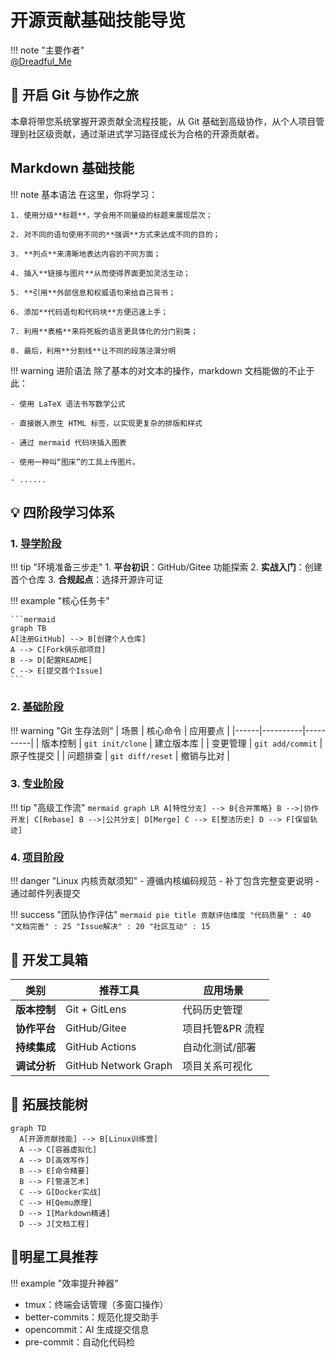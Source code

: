 # 开源贡献基础技能导览  

!!! note "主要作者"  
    [@Dreadful_Me](https://github.com/Dreadful_Me)

## 🚀 开启 Git 与协作之旅

本章将带您系统掌握开源贡献全流程技能，从 Git 基础到高级协作，从个人项目管理到社区级贡献，通过渐进式学习路径成长为合格的开源贡献者。  

## Markdown 基础技能

!!! note 基本语法
    在这里，你将学习：

    1. 使用分级**标题**，学会用不同量级的标题来展现层次；

    2. 对不同的语句使用不同的**强调**方式来达成不同的目的；

    3. **列点**来清晰地表达内容的不同方面；

    4. 插入**链接与图片**从而使得界面更加灵活生动；

    5. **引用**外部信息和权威语句来给自己背书；

    6. 添加**代码语句和代码块**方便迅速上手；

    7. 利用**表格**来将死板的语言更具体化的分门别类；

    8. 最后，利用**分割线**让不同的段落泾渭分明

!!! warning 进阶语法
    除了基本的对文本的操作，markdown 文档能做的不止于此：

    - 使用 LaTeX 语法书写数学公式

    - 直接嵌入原生 HTML 标签，以实现更复杂的排版和样式

    - 通过 mermaid 代码块插入图表

    - 使用一种叫“图床”的工具上传图片。

    - ......

## 💡 四阶段学习体系

### 1. [导学阶段](https://oss.openatom.club/ch3/sec1/subsec1/1-git-introduction/)

!!! tip "环境准备三步走"
    1. **平台初识**：GitHub/Gitee 功能探索
    2. **实战入门**：创建首个仓库
    3. **合规起点**：选择开源许可证

!!! example "核心任务卡"

    ```mermaid 
    graph TB 
    A[注册GitHub] --> B[创建个人仓库] 
    A --> C[Fork俱乐部项目] 
    B --> D[配置README] 
    C --> E[提交首个Issue]
    ```

### 2. [基础阶段](https://oss.openatom.club/ch3/sec1/subsec2/1-basic-configuration/)

!!! warning "Git 生存法则"
    | 场景 | 核心命令 | 应用要点 |
    |------|----------|----------|
    | 版本控制 | `git init/clone` | 建立版本库 |
    | 变更管理 | `git add/commit` | 原子性提交 |
    | 问题排查 | `git diff/reset` | 撤销与比对 |

### 3. [专业阶段](https://oss.openatom.club/ch3/sec1/subsec3/1-rebase-merge/)

!!! tip "高级工作流"
    ```mermaid
    graph LR
    A[特性分支] --> B{合并策略}
    B -->|协作开发| C[Rebase]
    B -->|公共分支| D[Merge]
    C --> E[整洁历史]
    D --> F[保留轨迹]
    ```

### 4. [项目阶段](https://oss.openatom.club/ch3/sec1/subsec4/1-linux-patch/)

!!! danger "Linux 内核贡献须知"
    - 遵循内核编码规范
    - 补丁包含完整变更说明
    - 通过邮件列表提交

!!! success "团队协作评估"
    ```mermaid
    pie
    title 贡献评估维度
    "代码质量" : 40
    "文档完善" : 25
    "Issue解决" : 20
    "社区互动" : 15
    ```

## 🔧 开发工具箱

| 类别       | 推荐工具                  | 应用场景              |  
|------------|-------------------------|-----------------------|  
| **版本控制** | Git + GitLens           | 代码历史管理          |  
| **协作平台** | GitHub/Gitee            | 项目托管&PR 流程       |  
| **持续集成** | GitHub Actions          | 自动化测试/部署       |  
| **调试分析** | GitHub Network Graph    | 项目关系可视化 |  

## 🌟 拓展技能树

```mermaid
graph TD
  A[开源贡献技能] --> B[Linux训练营]
  A --> C[容器虚拟化]
  A --> D[高效写作]
  B --> E[命令精要]
  B --> F[管道艺术]
  C --> G[Docker实战]
  C --> H[Qemu原理]
  D --> I[Markdown精通]
  D --> J[文档工程]
```

## 🔧明星工具推荐

!!! example "效率提升神器"

- tmux：终端会话管理（多窗口操作）
- better-commits：规范化提交助手
- opencommit：AI 生成提交信息
- pre-commit：自动化代码检
